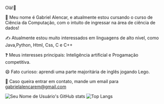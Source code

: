 Olá!👋

🎲 Meu nome é Gabriel Alencar, e atualmente estou cursando o curso de Ciência da Computação, com o intuito de ingressar na área de ciência de dados!

✍️ Atualmente estou muito interessados em linguagens de alto nível, como Java,Python, Html, Css, C e C++

❓ Meus interesses principais: Inteligência artificial e Progamação competitiva.

😄 Fato curioso: aprendi uma parte majoritária de inglês jogando Lego.

🔔 Caso queira entrar em contato, mande um email para gabrielalencarem@gmail.com

![Seu Nome de Usuário's GitHub stats](https://github-readme-stats.vercel.app/api?username=Gaalbu&show_icons=true&theme=github_dark)
![Top Langs](https://github-readme-stats.vercel.app/api/top-langs/?username=Gaalbu&layout=compact&theme=github_dark)

